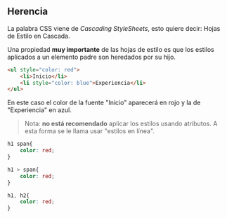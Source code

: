 ## Herencia

La palabra CSS viene de *Cascading StyleSheets*, esto quiere decir: Hojas de Estilo en Cascada.


Una propiedad **muy importante** de las hojas de estilo es que los estilos aplicados a un elemento padre son heredados por su hijo.

```html
<ul style="color: red">
    <li>Inicio</li>
    <li style="color: blue">Experiencia</li>
</ul>
```

En este caso el color de la fuente "Inicio" aparecerá en rojo y la de "Experiencia" en azul.

> Nota: **no está recomendado** aplicar los estilos usando atributos. A esta forma se le llama usar "estilos en línea".


```css
h1 span{
    color: red;
}
```

```css
h1 > span{
    color: red;
}
```

```css
h1, h2{
    color: red;
}
```

